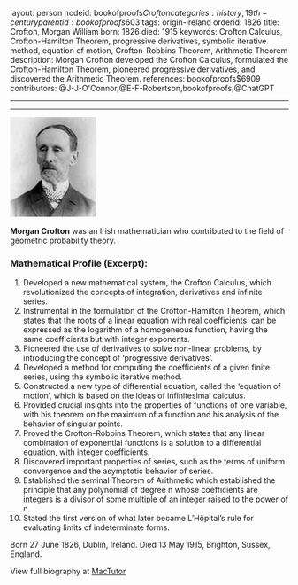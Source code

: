 layout: person
nodeid: bookofproofs$Crofton
categories: history,19th-century
parentid: bookofproofs$603
tags: origin-ireland
orderid: 1826
title: Crofton, Morgan William
born: 1826
died: 1915
keywords: Crofton Calculus, Crofton-Hamilton Theorem, progressive derivatives, symbolic iterative method, equation of motion, Crofton-Robbins Theorem, Arithmetic Theorem
description: Morgan Crofton developed the Crofton Calculus, formulated the Crofton-Hamilton Theorem, pioneered progressive derivatives, and discovered the Arithmetic Theorem.
references: bookofproofs$6909
contributors: @J-J-O'Connor,@E-F-Robertson,bookofproofs,@ChatGPT

---



---

![Crofton.jpg](https://github.com/bookofproofs/bookofproofs.github.io/blob/main/_sources/_assets/images/portraits/Crofton.jpg?raw=true)

**Morgan Crofton**  was an Irish mathematician who contributed to the field of geometric probability theory.

### Mathematical Profile (Excerpt):
1. Developed a new mathematical system, the Crofton Calculus, which revolutionized the concepts of integration, derivatives and infinite series.
2. Instrumental in the formulation of the Crofton-Hamilton Theorem, which states that the roots of a linear equation with real coefficients, can be expressed as the logarithm of a homogeneous function, having the same coefficients but with integer exponents.
3. Pioneered the use of derivatives to solve non-linear problems, by introducing the concept of ‘progressive derivatives’.
4. Developed a method for computing the coefficients of a given finite series, using the symbolic iterative method.
5. Constructed a new type of differential equation, called the ‘equation of motion’, which is based on the ideas of infinitesimal calculus.
6. Provided crucial insights into the properties of functions of one variable, with his theorem on the maximum of a function and his analysis of the behavior of singular points.
7. Proved the Crofton-Robbins Theorem, which states that any linear combination of exponential functions is a solution to a differential equation, with integer coefficients.
8. Discovered important properties of series, such as the terms of uniform convergence and the asymptotic behavior of series.
9. Established the seminal Theorem of Arithmetic which established the principle that any polynomial of degree n whose coefficients are integers is a divisor of some multiple of an integer raised to the power of n. 
10. Stated the first version of what later became L’Hôpital’s rule for evaluating limits of indeterminate forms.

Born 27 June 1826, Dublin, Ireland. Died 13 May 1915, Brighton, Sussex, England.

View full biography at [MacTutor](https://mathshistory.st-andrews.ac.uk/Biographies/Crofton/)
